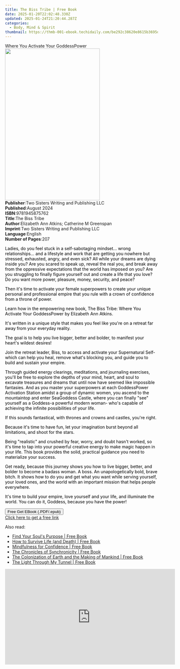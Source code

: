 ```yaml
---
title: The Biss Tribe | Free Book
date: 2025-01-20T22:02:48.330Z
updated: 2025-01-24T21:20:44.287Z
categories:
  - Body, Mind & Spirit
thumbnail: https://thmb-001-ebook.techidaily.com/be292c38620e8615b3695dc2f207bfa0130117ce4d93a55caca8055f25a6affd.jpg
---
```

<main id="book-container">
  <div class="flex flex-col">
    <div class="book-brief flex-1 py-6 px-4 sm:p-6 md:py-10 md:px-8">
      <!-- brief-->
      <div class="book-brief-main">Where You Activate Your GoddessPower</div>
    </div>
    <div
      class="book-meta-info flex-1 grid gap-4 col-start-1 col-end-3 row-start-1 sm:mb-6 sm:grid-cols-4 lg:gap-6 lg:col-start-2 lg:row-end-6 lg:row-span-6 lg:mb-0"
    >
      <div
        class="book-meta-info-left place-content-center mt-4 p-4 text-sm leading-6 col-start-2 col-span-2 dark:text-slate-400"
      >
        <img
          class="w-full h-500 object-cover rounded-lg sm:h-255 sm:col-span-2 lg:col-span-full"
          src="https://img-001-ebook.techidaily.com/96461db3a5a419f51bcaa9099fb0f3f71c2855c64b9c791c5a9a4e9bacae6276.jpg"
          alt=""
          width="312"
          height="500"
        />
      </div>
      <div
        class="book-meta-info-right mt-2 col-start-1 row-start-2 col-span-3 self-center"
      >
        <!-- meta data  -->
        <div class="flex flex-col px-4 md:px-8">
          <div class="flex-1">
            <strong>Publisher</strong>:<span class="px-2"
              >Two Sisters Writing and Publishing LLC</span
            >
          </div>
          <div class="flex-1">
            <strong>Published</strong>:<span class="px-2">August 2024</span>
          </div>
          <div class="flex-1">
            <strong>ISBN</strong>:<span class="px-2">9781945875762</span>
          </div>
          <div class="flex-1">
            <strong>Title</strong>:<span class="px-2">The Biss Tribe</span>
          </div>
          <div class="flex-1">
            <strong>Author</strong>:<span class="px-2"
              >Elizabeth Ann Atkins; Catherine M Greenspan</span
            >
          </div>
          <div class="flex-1">
            <strong>Imprint</strong>:<span class="px-2"
              >Two Sisters Writing and Publishing LLC</span
            >
          </div>
          <div class="flex-1">
            <strong>Language</strong>:<span class="px-2">English</span>
          </div>
          <div class="flex-1">
            <strong>Number of Pages</strong>:<span class="px-2">207</span>
          </div>
        </div>
      </div>
    </div>
    <div class="book-description flex-1 py-6 px-4 sm:p-6 md:py-10 md:px-8">
      <div class="book-description-main">
        <div accordion-content="" id="description">
          <p class="ql-align-justify">
            <span style="color: rgb(0, 0, 0)"
              >Ladies, do you feel stuck in a self-sabotaging mindset... wrong
              relationships... and a lifestyle and work that are getting you
              nowhere but stressed, exhausted, angry, and even sick? All while
              your dreams are dying inside you? Are you scared to speak up,
              reveal the real you, and break away from the oppressive
              expectations that the world has imposed on you? Are you struggling
              to finally figure yourself out and create a life that you love? Do
              you want more power, pleasure, money, security, and peace?</span
            >
          </p>
          <p class="ql-align-justify">
            <span style="color: rgb(0, 0, 0)"
              >Then it's time to activate your female superpowers to create your
              unique personal and professional empire that you rule with a crown
              of confidence from a throne of power.</span
            >
          </p>
          <p class="ql-align-justify">
            <span style="color: rgb(0, 0, 0)"
              >Learn how in the empowering new book, The Biss Tribe: Where You
              Activate Your GoddessPower by Elizabeth Ann Atkins.
            </span>
          </p>
          <p class="ql-align-justify">
            <span
              style="background-color: rgba(0, 0, 0, 0); color: rgb(0, 0, 0)"
              >It's written in a unique style that makes you feel like you're on
              a retreat far away from your everyday reality.</span
            >
          </p>
          <p class="ql-align-justify">
            <span style="color: rgb(0, 0, 0)"
              >The goal is to help you live bigger, better and bolder, to
              manifest your heart's wildest desires!
            </span>
          </p>
          <p class="ql-align-justify">
            <span style="color: rgb(0, 0, 0)"
              >Join the retreat leader, Biss, to access and activate your
              Supernatural Self-which can help you heal, remove what's blocking
              you, and guide you to build and sustain your empire.
            </span>
          </p>
          <p class="ql-align-justify">
            <span
              style="background-color: rgba(0, 0, 0, 0); color: rgb(0, 0, 0)"
              >Through guided energy clearings, meditations, and journaling
              exercises, you'll be free to explore the depths of your mind,
              heart, and soul to excavate treasures and dreams that until now
              have seemed like impossible fantasies. And as you master your
              superpowers at each GoddessPower Activation Station amidst a group
              of dynamic women, you ascend to the mountaintop and enter
              SeaGoddess Castle, where you can finally "see" yourself as a
              Goddess-a powerful modern woman- who's capable of achieving the
              infinite possibilities of your life.</span
            >
          </p>
          <p class="ql-align-justify">
            <span
              style="background-color: rgba(0, 0, 0, 0); color: rgb(0, 0, 0)"
              >If this sounds fantastical, with thrones and crowns and castles,
              you're right.</span
            >
          </p>
          <p class="ql-align-justify">
            <span
              style="background-color: rgba(0, 0, 0, 0); color: rgb(0, 0, 0)"
              >Because it's time to have fun, let your imagination burst beyond
              all limitations, and shoot for the stars.</span
            >
          </p>
          <p class="ql-align-justify">
            <span
              style="background-color: rgba(0, 0, 0, 0); color: rgb(0, 0, 0)"
              >Being "realistic" and crushed by fear, worry, and doubt hasn't
              worked, so it's time to tap into your powerful creative energy to
              make magic happen in your life. This book provides the solid,
              practical guidance you need to materialize your success.</span
            >
          </p>
          <p class="ql-align-justify">
            <span
              style="background-color: rgba(0, 0, 0, 0); color: rgb(0, 0, 0)"
              >Get ready, because this journey shows you how to live bigger,
              better, and bolder to become a badass woman. A boss. An
              unapologetically bold, brave bitch. It shows how to do you and get
              what you want while serving yourself, your loved ones, and the
              world with an important mission that helps people
              everywhere.</span
            >
          </p>
          <p class="ql-align-justify">
            <span
              style="background-color: rgba(0, 0, 0, 0); color: rgb(0, 0, 0)"
              >It's time to build your empire, love yourself and your life, and
              illuminate the world. You can do it, Goddess, because you have the
              power!</span
            >
          </p>
        </div>
        <div class="accordion-fader"></div>
      </div>
    </div>
    <div class="book-excerpts flex-1 py-6 px-4 sm:p-6 md:py-10 md:px-8"></div>
    <div
      class="book-about-author flex-1 py-6 px-4 sm:p-6 md:py-10 md:px-8"
    ></div>
    <div class="book-free-get flex-1 py-6 px-4 sm:p-6 md:py-10 md:px-8">
      <button
        id="btn-free-get"
        class="bg-blue-500 hover:bg-blue-700 text-white font-bold py-2 px-4 rounded"
      >
        Free Get EBook (.PDF/.epub)
      </button>
      <div id="countdown-display" class="px-2 text-lg mt-2"></div>
      <a
        id="free-link"
        class="hidden bg-blue-500 hover:bg-blue-700 text-white font-bold py-2 px-4 rounded"
        href="https://www.ebooks.com/en-us/book/211424250/the-biss-tribe/elizabeth-ann-atkins/"
        target="_blank"
        >Click here to get a free link</a
      >
    </div>
    <script>
      let countdownTime = 0;
      let countdownInterval = null;
      document
        .getElementById('btn-free-get')
        .addEventListener('click', startCountdown);
      function startCountdown() {
        countdownTime = new Date().getTime() + 60000 * 3;
        countdownInterval = setInterval(updateCountdown, 1000);
        document.getElementById('btn-free-get').disabled = true;
        document
          .getElementById('btn-free-get')
          .classList.add('bg-gray-500', 'cursor-not-allowed');
      }
      function updateCountdown() {
        let currentTime = new Date().getTime();
        let timeLeft = countdownTime - currentTime;
        let secondsLeft = Math.floor(timeLeft / 1000);
        document.getElementById('countdown-display').innerHTML =
          `Remaining time: ${secondsLeft} seconds.`;
        if (secondsLeft <= 0) {
          clearInterval(countdownInterval);
          document.getElementById('btn-free-get').classList.add('hidden');
          document.getElementById('free-link').classList.remove('hidden');
          document.getElementById('countdown-display').innerHTML = '';
        }
      }
    </script>
  </div>
</main>

<ins class="adsbygoogle"
      style="display:block"
      data-ad-client="ca-pub-7571918770474297"
      data-ad-slot="8358498916"
      data-ad-format="auto"
      data-full-width-responsive="true"></ins>
    

<span class="atpl-alsoreadstyle">Also read:</span>
<div><ul>
<li><a href="https://novels-ebooks.techidaily.com/209904501-9781633410244-find-your-souls-purpose/"><u>Find Your Soul's Purpose | Free Book</u></a></li>
<li><a href="https://novels-ebooks.techidaily.com/209904514-9781609259501-how-to-survive-life-and-death/"><u>How to Survive Life (and Death) | Free Book</u></a></li>
<li><a href="https://novels-ebooks.techidaily.com/209908501-9781784281427-mindfulness-for-confidence/"><u>Mindfulness for Confidence | Free Book</u></a></li>
<li><a href="https://novels-ebooks.techidaily.com/209908671-9781777053727-the-chronicles-of-synchronicity/"><u>The Chronicles of Synchronicity | Free Book</u></a></li>
<li><a href="https://novels-ebooks.techidaily.com/209904672-9781647641634-the-colonization-of-earth-and-the-making-of-mankind/"><u>The Colonization of Earth and the Making of Mankind | Free Book</u></a></li>
<li><a href="https://novels-ebooks.techidaily.com/209908580-9781945976551-the-light-through-my-tunnel/"><u>The Light Through My Tunnel | Free Book</u></a></li>
</ul></div>

<!-- affiliate ads begin -->
<iframe width="560" height="315" src="https://www.youtube.com/embed/E1ax-vnGdeo?si=bgTkOhOEwDTlRQE3" title="YouTube video player" frameborder="0" allow="accelerometer; autoplay; clipboard-write; encrypted-media; gyroscope; picture-in-picture; web-share" referrerpolicy="strict-origin-when-cross-origin" allowfullscreen></iframe>
<!-- affiliate ads end -->

